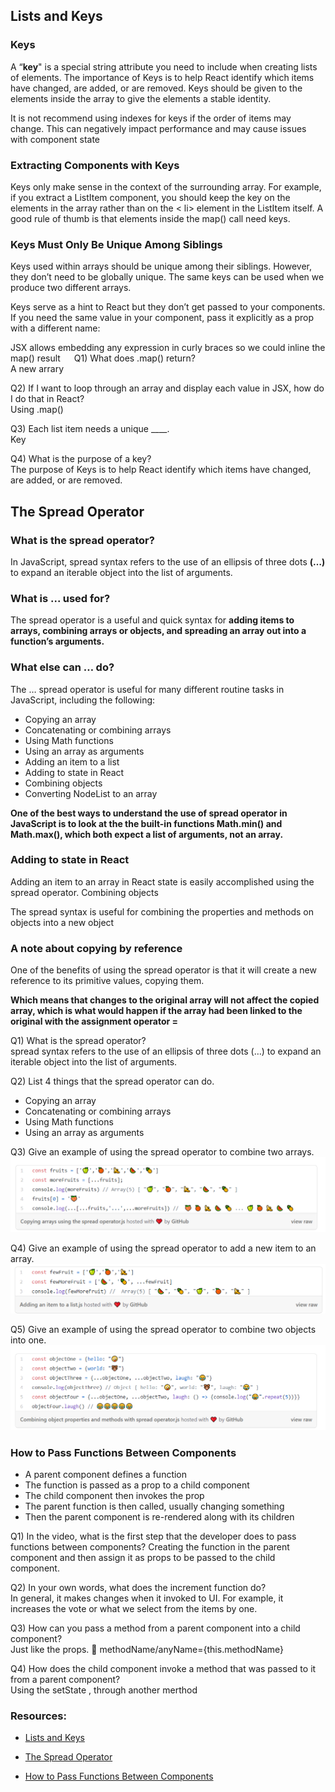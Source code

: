 ## Lists and Keys

### Keys 

A “**key**" is a special string attribute you need to include when creating lists of elements. 
The importance of Keys is to help React identify which items have changed, are added, or are removed. Keys should be given to the elements inside the array to give the elements a stable identity.

It is not recommend using indexes for keys if the order of items may change. This can negatively impact performance and may cause issues with component state

### Extracting Components with Keys

Keys only make sense in the context of the surrounding array.
For example, if you extract a ListItem component, you should keep the key on the <ListItem /> elements in the array rather than on the < li> element in the ListItem itself.
A good rule of thumb is that elements inside the map() call need keys.

### Keys Must Only Be Unique Among Siblings

Keys used within arrays should be unique among their siblings. However, they don’t need to be globally unique. The same keys can be used when we produce two different arrays.

Keys serve as a hint to React but they don’t get passed to your components. If you need the same value in your component, pass it explicitly as a prop with a different name:


JSX allows embedding any expression in curly braces so we could inline the map() result
 
Q1) What does .map() return? <br>
A new arrary

Q2) If I want to loop through an array and display each value in JSX, how do I do that in React?<br>
Using .map()

Q3) Each list item needs a unique ____.<br>
Key

Q4) What is the purpose of a key?<br>
The purpose of Keys is to help React identify which items have changed, are added, or are removed.

## The Spread Operator

### What is the spread operator?

In JavaScript, spread syntax refers to the use of an ellipsis of three dots **(…)** to expand an iterable object into the list of arguments.

### What is ... used for?
The spread operator is a useful and quick syntax for **adding items to arrays, combining arrays or objects, and spreading an array out into a function’s arguments.**

### What else can … do?

The … spread operator is useful for many different routine tasks in JavaScript, including the following:

 -	Copying an array
 -	Concatenating or combining arrays
 -	Using Math functions
 -	Using an array as arguments
 -	Adding an item to a list
 -	Adding to state in React
 -	Combining objects
 -	Converting NodeList to an array


**One of the best ways to understand the use of spread operator in JavaScript is to look at the the built-in functions Math.min() and Math.max(), which both expect a list of arguments, not an array.**

### Adding to state in React

Adding an item to an array in React state is easily accomplished using the spread operator.
Combining objects

The spread syntax is useful for combining the properties and methods on objects into a new object

### A note about copying by reference

One of the benefits of using the spread operator is that it will create a new reference to its primitive values, copying them.

**Which means that changes to the original array will not affect the copied array, which is what would happen if the array had been linked to the original with the assignment operator =**

Q1) What is the spread operator? <br>
spread syntax refers to the use of an ellipsis of three dots (…) to expand an iterable object into the list of arguments.

Q2) List 4 things that the spread operator can do. <br>
-	Copying an array
-	Concatenating or combining arrays
-	Using Math functions
-	Using an array as arguments

Q3) Give an example of using the spread operator to combine two arrays.<br>
![combining-arrays](../img-301/class03/combining-arrays.jpg) 

Q4) Give an example of using the spread operator to add a new item to an array.<br>
![adding-item-to-array](../img-301/class03/adding-item-to-array.jpg) 

Q5) Give an example of using the spread operator to combine two objects into one.<br>
![combining-objects](../img-301/class03/combining-objects.jpg) 


### How to Pass Functions Between Components

-	A parent component defines a function
-	The function is passed as a prop to a child component
-	The child component then invokes the prop
-	The parent function is then called, usually changing something
-	Then the parent component is re-rendered along with its children


Q1) In the video, what is the first step that the developer does to pass functions between components?
Creating the function in the parent component and then assign it as props to be passed to the child component. 

Q2) In your own words, what does the increment function do?<br>
In general, it makes changes when it invoked to UI. For example, it increases the vote or what we select from the items by one. 

Q3) How can you pass a method from a parent component into a child component?<br>
Just like the props.  methodName/anyName={this.methodName}

Q4) How does the child component invoke a method that was passed to it from a parent component?<br>
Using the setState , through another merthod



### Resources: 
 - [Lists and Keys](https://reactjs.org/docs/lists-and-keys.html)

 - [The Spread Operator](https://medium.com/coding-at-dawn/how-to-use-the-spread-operator-in-javascript-b9e4a8b06fab)

 - [How to Pass Functions Between Components](https://www.youtube.com/watch?v=c05OL7XbwXU)



